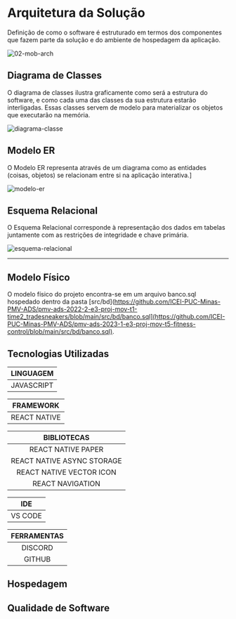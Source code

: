 # Arquitetura da Solução

Definição de como o software é estruturado em termos dos componentes que fazem parte da solução e do ambiente de hospedagem da aplicação.

![02-mob-arch](https://user-images.githubusercontent.com/103429022/229297009-822f0874-62e7-4e55-9800-4a5b621a4e0d.png)


## Diagrama de Classes

O diagrama de classes ilustra graficamente como será a estrutura do software, e como cada uma das classes da sua estrutura estarão interligadas. Essas classes servem de modelo para materializar os objetos que executarão na memória.

![diagrama-classe](https://user-images.githubusercontent.com/103429022/229268968-21ad45f3-e58a-4816-baab-2328da33bf14.png)


## Modelo ER

O Modelo ER representa através de um diagrama como as entidades (coisas, objetos) se relacionam entre si na aplicação interativa.]

![modelo-er](https://user-images.githubusercontent.com/103429022/229268976-57f1defd-0d62-44e0-93e6-90891ad07e8d.png)


## Esquema Relacional

O Esquema Relacional corresponde à representação dos dados em tabelas juntamente com as restrições de integridade e chave primária.
 
![esquema-relacional](https://user-images.githubusercontent.com/103429022/229268981-42841c43-954c-4a3a-8190-11b638b20fec.png)


--------------------------------------------------------------------------

## Modelo Físico

O modelo físico do projeto encontra-se em um arquivo banco.sql hospedado dentro da pasta [src/bd](https://github.com/ICEI-PUC-Minas-PMV-ADS/pmv-ads-2022-2-e3-proj-mov-t1-time2_tradesneakers/blob/main/src/bd/banco.sql](https://github.com/ICEI-PUC-Minas-PMV-ADS/pmv-ads-2023-1-e3-proj-mov-t5-fitness-control/blob/main/src/bd/banco.sql).

## Tecnologias Utilizadas

|**LINGUAGEM**|
|:---------:|
|JAVASCRIPT|

|**FRAMEWORK**|
|:---------:|
|REACT NATIVE|

|**BIBLIOTECAS**|
|:---------:|
|REACT NATIVE PAPER|
|REACT NATIVE ASYNC STORAGE|
|REACT NATIVE VECTOR ICON|
|REACT NAVIGATION|

|**IDE**|
|:---------:|
|VS CODE|

|**FERRAMENTAS**|
|:---------:|
|DISCORD|
|GITHUB|


## Hospedagem



## Qualidade de Software


